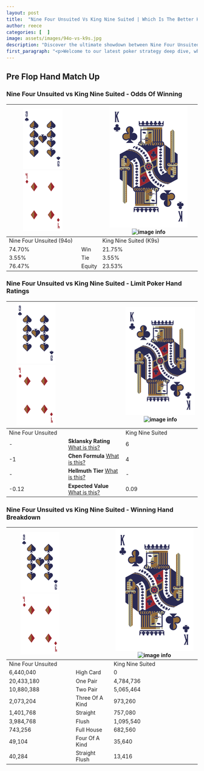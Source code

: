 ```yaml
---
layout: post
title:  "Nine Four Unsuited Vs King Nine Suited | Which Is The Better Hand In Poker? A Complete Guide"
author: reece
categories: [  ]
image: assets/images/94o-vs-k9s.jpg
description: "Discover the ultimate showdown between Nine Four Unsuited and King Nine Suited in poker! Uncover the odds, strategies, and scenarios where one hand triumphs over the other. Get ready to up your poker game with this thrilling analysis."
first_paragraph: "<p>Welcome to our latest poker strategy deep dive, where we're pitting two distinct hands against each other in a high-stakes showdown: Nine Four Unsuited vs King Nine Suited.</p><p>In the dynamic world of poker, every decision counts, and knowing which hand holds the upper hand is key to your success at the table.</p><p>In this article, we'll dissect these two hands, explore the scenarios where one dominates the other, and equip you with the knowledge to make strategic choices that can tip the odds in your favor.</p><p>Get ready to unravel the intriguing dynamics of these poker hands and elevate your game to new heights.</p>"
---
```




[comment]: # (sp0)

## Pre Flop Hand Match Up

<div class="table hand-ratings" markdown="1"> 



### Nine Four Unsuited vs King Nine Suited - Odds Of Winning


    
| ![image info](assets/images/hand1/9.png) ![image info](assets/images/hand1/4o.png) |  | ![image info](assets/images/hand2/K.png) ![image info](assets/images/hand2/9s.png) |
| -------- | -------- | -------- |
| Nine Four Unsuited (94o) |  | King Nine Suited (K9s) |
| 74.70% | Win | 21.75% |
| 3.55% | Tie | 3.55% |
| 76.47% | Equity | 23.53% |




[comment]: # (sp1)



### Nine Four Unsuited vs King Nine Suited - Limit Poker Hand Ratings


    
| ![image info](assets/images/hand1/9.png) ![image info](assets/images/hand1/4o.png) |  | ![image info](assets/images/hand2/K.png) ![image info](assets/images/hand2/9s.png) |
| -------- | -------- | -------- |
| Nine Four Unsuited |  | King Nine Suited |
| - | **Sklansky Rating** [What is this?](/sklansky-rating-explained) | 6 |
| -1 | **Chen Formula** [What is this?](/chen-formula-explained) | 4 |
| - | **Hellmuth Tier** [What is this?](/Hellmuth-tier-explained) | - |
| -0.12 | **Expected Value** [What is this?](/expected-value-explained) | 0.09 |




[comment]: # (sp2)



### Nine Four Unsuited vs King Nine Suited - Winning Hand Breakdown


    
| ![image info](assets/images/hand1/9.png) ![image info](assets/images/hand1/4o.png) |  | ![image info](assets/images/hand2/K.png) ![image info](assets/images/hand2/9s.png) |
| -------- | -------- | -------- |
| Nine Four Unsuited |  | King Nine Suited |
| 6,440,040 | High Card | 0 |
| 20,433,180 | One Pair | 4,784,736 |
| 10,880,388 | Two Pair | 5,065,464 |
| 2,073,204 | Three Of A Kind | 973,260 |
| 1,401,768 | Straight | 757,080 |
| 3,984,768 | Flush | 1,095,540 |
| 743,256 | Full House | 682,560 |
| 49,104 | Four Of A Kind | 35,640 |
| 40,284 | Straight Flush | 13,416 |




[comment]: # (sp3)



</div>

[comment]: # (sp4)



[comment]: # (sp5)

